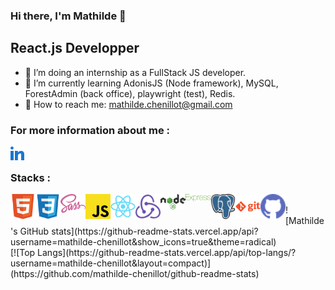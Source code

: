 ### Hi there, I'm Mathilde 👋

## React.js Developper

- 🐶 I’m doing an internship as a FullStack JS developer.
- 🐣 I’m currently learning AdonisJS (Node framework), MySQL, ForestAdmin (back office), playwright (test), Redis.
- 💌 How to reach me: mathilde.chenillot@gmail.com

### For more information about me :

[<img align="left" alt="linkedIn" width="22px" src="img/linkedin.svg" />][linkedin]

[linkedin]: www.linkedin.com/in/mathildechenillot
<br>

### Stacks :
<div>
<img align="left" alt="html" width="40px" src="img/html.svg" />
<img align="left" alt="css" width="40px" src="img/css3.svg" />
<img align="left" alt="sass" width="40px" src="img/sass.svg" />
<img align="left" alt="javascript" width="40px" src="img/javascript.svg" />
<img align="left" alt="react" width="40px" src="img/react.svg" />
<img align="left" alt="redux" width="40px" src="img/redux.svg" />
<img align="left" alt="node" width="40px" src="img/nodejs.svg" />
<img align="left" alt="express" width="40px" src="img/express-green.svg" />
<img align="left" alt="postgresql" width="40px" src="img/postgresql.svg" />
<img align="left" alt="git" width="40px" src="img/git-orange.svg" />
<img align="left" alt="github" width="40px" src="img/github.svg" />
</div>
<br>
![Mathilde's GitHub stats](https://github-readme-stats.vercel.app/api?username=mathilde-chenillot&show_icons=true&theme=radical)
<br>
[![Top Langs](https://github-readme-stats.vercel.app/api/top-langs/?username=mathilde-chenillot&layout=compact)](https://github.com/mathilde-chenillot/github-readme-stats)
